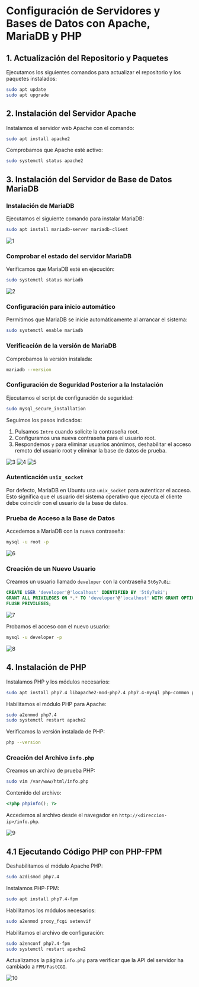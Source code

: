 # Configuración de Servidores y Bases de Datos con Apache, MariaDB y PHP

## 1. Actualización del Repositorio y Paquetes
Ejecutamos los siguientes comandos para actualizar el repositorio y los paquetes instalados:

```bash
sudo apt update
sudo apt upgrade
```

## 2. Instalación del Servidor Apache

Instalamos el servidor web Apache con el comando:

```bash
sudo apt install apache2
```

Comprobamos que Apache esté activo:

```bash
sudo systemctl status apache2
```

## 3. Instalación del Servidor de Base de Datos MariaDB

### Instalación de MariaDB
Ejecutamos el siguiente comando para instalar MariaDB:

```bash
sudo apt install mariadb-server mariadb-client
```
![1](https://github.com/user-attachments/assets/ecaa8dd1-0b07-414b-ac69-07c9fda4fb90)

### Comprobar el estado del servidor MariaDB
Verificamos que MariaDB esté en ejecución:

```bash
sudo systemctl status mariadb
```

![2](https://github.com/user-attachments/assets/68f7de8d-e625-43d2-9daa-fb7e659aadfa)


### Configuración para inicio automático

Permitimos que MariaDB se inicie automáticamente al arrancar el sistema:

```bash
sudo systemctl enable mariadb
```

### Verificación de la versión de MariaDB

Comprobamos la versión instalada:

```bash
mariadb --version
```

### Configuración de Seguridad Posterior a la Instalación

Ejecutamos el script de configuración de seguridad:

```bash
sudo mysql_secure_installation
```

Seguimos los pasos indicados:
1. Pulsamos `Intro` cuando solicite la contraseña root.
2. Configuramos una nueva contraseña para el usuario root.
3. Respondemos `y` para eliminar usuarios anónimos, deshabilitar el acceso remoto del usuario root y eliminar la base de datos de prueba.

![3](https://github.com/user-attachments/assets/0be0e476-8093-42c9-96e6-b2e8955d748c)
![4](https://github.com/user-attachments/assets/ec24f5bb-ea66-4145-8408-7d362ba4ff2c)
![5](https://github.com/user-attachments/assets/3851e7d1-1fcf-435a-86a4-61d37dac3d48)

### Autenticación `unix_socket`

Por defecto, MariaDB en Ubuntu usa `unix_socket` para autenticar el acceso. Esto significa que el usuario del sistema operativo que ejecuta el cliente debe coincidir con el usuario de la base de datos.

### Prueba de Acceso a la Base de Datos

Accedemos a MariaDB con la nueva contraseña:

```bash
mysql -u root -p
```
![6](https://github.com/user-attachments/assets/57a667cb-8c6e-47f6-b576-1ec6e03049f6)

### Creación de un Nuevo Usuario

Creamos un usuario llamado `developer` con la contraseña `5t6y7u8i`:

```sql
CREATE USER 'developer'@'localhost' IDENTIFIED BY '5t6y7u8i';
GRANT ALL PRIVILEGES ON *.* TO 'developer'@'localhost' WITH GRANT OPTION;
FLUSH PRIVILEGES;
```
![7](https://github.com/user-attachments/assets/5930ed39-d136-4ecd-96c8-cf9d515c6c07)

Probamos el acceso con el nuevo usuario:

```bash
mysql -u developer -p
```
![8](https://github.com/user-attachments/assets/17c2d967-9cf0-4b58-ad39-5fd30961bd3c)

## 4. Instalación de PHP

Instalamos PHP y los módulos necesarios:

```bash
sudo apt install php7.4 libapache2-mod-php7.4 php7.4-mysql php-common php7.4-cli php7.4-common php7.4-json php7.4-opcache php7.4-readline
```

Habilitamos el módulo PHP para Apache:

```bash
sudo a2enmod php7.4
sudo systemctl restart apache2
```

Verificamos la versión instalada de PHP:

```bash
php --version
```

### Creación del Archivo `info.php`

Creamos un archivo de prueba PHP:

```bash
sudo vim /var/www/html/info.php
```

Contenido del archivo:

```php
<?php phpinfo(); ?>
```

Accedemos al archivo desde el navegador en `http://<direccion-ip>/info.php`.

![9](https://github.com/user-attachments/assets/48ed3a7e-3be3-4568-80ed-9efcce41062f)

## 4.1 Ejecutando Código PHP con PHP-FPM

Deshabilitamos el módulo Apache PHP:

```bash
sudo a2dismod php7.4
```

Instalamos PHP-FPM:

```bash
sudo apt install php7.4-fpm
```

Habilitamos los módulos necesarios:

```bash
sudo a2enmod proxy_fcgi setenvif
```

Habilitamos el archivo de configuración:

```bash
sudo a2enconf php7.4-fpm
sudo systemctl restart apache2
```

Actualizamos la página `info.php` para verificar que la API del servidor ha cambiado a `FPM/FastCGI`.

![10](https://github.com/user-attachments/assets/1ee7ad55-0fd2-4c49-b072-74436ae68ce1)

